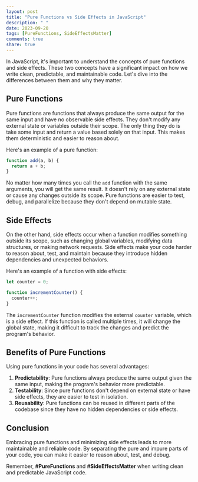 ```yaml
---
layout: post
title: "Pure Functions vs Side Effects in JavaScript"
description: " "
date: 2023-09-20
tags: [PureFunctions, SideEffectsMatter]
comments: true
share: true
---
```


In JavaScript, it's important to understand the concepts of pure functions and side effects. These two concepts have a significant impact on how we write clean, predictable, and maintainable code. Let's dive into the differences between them and why they matter.

## Pure Functions
Pure functions are functions that always produce the same output for the same input and have no observable side effects. They don't modify any external state or variables outside their scope. The only thing they do is take some input and return a value based solely on that input. This makes them deterministic and easier to reason about.

Here's an example of a pure function:

```javascript
function add(a, b) {
  return a + b;
}
```

No matter how many times you call the `add` function with the same arguments, you will get the same result. It doesn't rely on any external state or cause any changes outside its scope. Pure functions are easier to test, debug, and parallelize because they don't depend on mutable state.

## Side Effects
On the other hand, side effects occur when a function modifies something outside its scope, such as changing global variables, modifying data structures, or making network requests. Side effects make your code harder to reason about, test, and maintain because they introduce hidden dependencies and unexpected behaviors.

Here's an example of a function with side effects:

```javascript
let counter = 0;

function incrementCounter() {
  counter++;
}
```

The `incrementCounter` function modifies the external `counter` variable, which is a side effect. If this function is called multiple times, it will change the global state, making it difficult to track the changes and predict the program's behavior.

## Benefits of Pure Functions
Using pure functions in your code has several advantages:

1. **Predictability**: Pure functions always produce the same output given the same input, making the program's behavior more predictable.
2. **Testability**: Since pure functions don't depend on external state or have side effects, they are easier to test in isolation.
3. **Reusability**: Pure functions can be reused in different parts of the codebase since they have no hidden dependencies or side effects.

## Conclusion
Embracing pure functions and minimizing side effects leads to more maintainable and reliable code. By separating the pure and impure parts of your code, you can make it easier to reason about, test, and debug.

Remember, **#PureFunctions** and **#SideEffectsMatter** when writing clean and predictable JavaScript code.